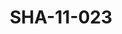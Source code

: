 ---
pid: SHA-11-023
title: SHA-11-023
language: ar
original_label: 
rights: شرحبيل احمد
location_of_original: شرحبيل احمد
photographer_or_studio: وزارة الاعلام السوداني
scanned_from: photograph 14.6 by 19.8
_date: '1966'
location: اثيوبيا، اديس ابابا
description: عزف فرقة هرامبي
additional_notes: 
permission_display: 'yes'
on_server: 'no'
on_website: 'no'
permalink: /photopages/ar/SHA-11-023.html
layout: photo-page
---